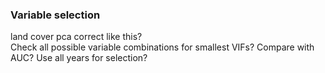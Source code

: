 ### Variable selection
land cover pca correct like this?  
Check all possible variable combinations for smallest VIFs?
Compare with AUC?
Use all years for selection?
